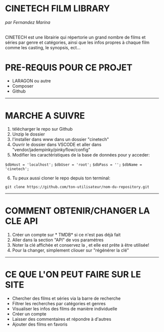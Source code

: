 # **CINETECH FILM LIBRARY**
###### par Fernandez Marina

CINETECH est une librairie qui répertorie un grand nombre de films et séries par genre et catégories, ainsi que les infos propres à chaque film comme les casting, le synopsis, ect...

# **PRE-REQUIS POUR CE PROJET**

- LARAGON ou autre
- Composer 
- Github

---

# **MARCHE A SUIVRE**

 1. télécharger le repo sur Github
 2. Unzip le dossier 
 3. l'installer dans www dans un dossier "cinetech"
 4. Ouvrir le dossier dans VSCODE et aller dans "vendor/jadempinky/pinkyflow/config"
 5. Modifier les caractéristiques de la base de données pour y acceder: 

```$dbHost = 'localhost';```
```$dbUser = 'root';```
```$dbPass = '';```
```$dbName = 'cinetech';```


 6. Tu peux aussi cloner le repo depuis ton terminal:


 ```git clone https://github.com/ton-utilisateur/nom-du-repository.git```

---

# **COMMENT OBTENIR/CHANGER LA CLE API** 

1. Créer un compte sur * TMDB* si ce n'est pas déjà fait
2. Aller dans la section "API" de vos paramètres
3. Noter la clé affichée et conservez la , et elle est prête à être utilisée! 
4. Pour la changer, simplement cliouer sur "régénérer la clé"

---

# **CE QUE L'ON PEUT FAIRE SUR LE SITE**

- Chercher des films et séries via la barre de recherche
- Filtrer les recherches par catégories et genres
- Visualiser les infos des films de manière individuelle
- Créer un compte
- Laisser des commentaires et répondre à d'autres
- Ajouter des films en favoris


